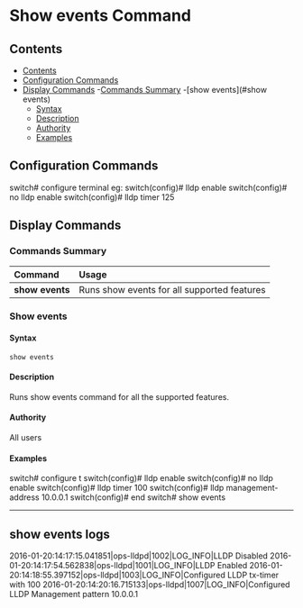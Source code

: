# Show events Command
## Contents

- [Contents](#contents)
- [Configuration Commands](#configuration-commands)
- [Display Commands](#display-commands)
	-[Commands Summary](#commands-summary)
    -[show events](#show events)
     - [Syntax](#syntax)
     - [Description](#description)
     - [Authority](#authority)
     - [Examples](#examples)

## Configuration Commands

switch# configure terminal
eg:
switch(config)# lldp enable
switch(config)# no lldp enable
switch(config)# lldp timer 125

## Display Commands
### Commands Summary
| Command | Usage|
|:--------|:--------|
| **show events**| Runs show events for all supported features|

### Show events
#### Syntax
`show events`
#### Description
Runs show events command for all the supported features.
#### Authority
All users
#### Examples
switch# configure t
switch(config)# lldp enable
switch(config)# no lldp enable
switch(config)# lldp timer 100
switch(config)# lldp management-address 10.0.0.1
switch(config)# end
switch# show events

---------------------------------------------------
show events logs
---------------------------------------------------
2016-01-20:14:17:15.041851|ops-lldpd|1002|LOG_INFO|LLDP Disabled
2016-01-20:14:17:54.562838|ops-lldpd|1001|LOG_INFO|LLDP Enabled
2016-01-20:14:18:55.397152|ops-lldpd|1003|LOG_INFO|Configured LLDP tx-timer with 100
2016-01-20:14:20:16.715133|ops-lldpd|1007|LOG_INFO|Configured LLDP Management pattern 10.0.0.1
